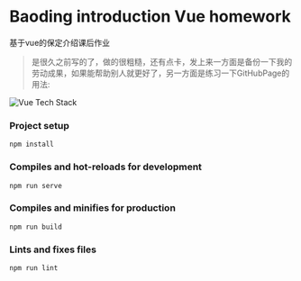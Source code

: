 # Baoding introduction Vue homework 
基于vue的保定介绍课后作业

>是很久之前写的了，做的很粗糙，还有点卡，发上来一方面是备份一下我的劳动成果，如果能帮助别人就更好了，另一方面是练习一下GitHubPage的用法:

![Vue Tech Stack](https://img.shields.io/badge/Tech-Vue%203-green?logo=vuedotjs&logoSize=auto)

### Project setup
```
npm install
```

### Compiles and hot-reloads for development
```
npm run serve
```
### Compiles and minifies for production
```
npm run build
```
### Lints and fixes files
```
npm run lint
```